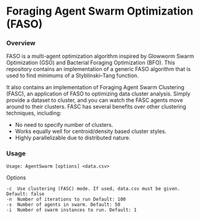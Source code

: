 Foraging Agent Swarm Optimization (FASO)
=============

### Overview

FASO is a multi-agent optimization algorithm inspired by Glowworm Swarm Optimization (GSO) and Bacterial Foraging Optimization (BFO). This repository contains an implementation of a generic FASO algorithm that is used to find minimums of a Styblinski–Tang function. 

It also contains an implementation of Foraging Agent Swarm Clustering (FASC), an application of FASO to optimizing data cluster analysis. Simply provide a dataset to cluster, and you can watch the FASC agents move around to their clusters. FASC has several benefits over other clustering techniques, including:
- No need to specify number of clusters.
- Works equally well for centroid/density based cluster styles.
- Highly parallelizable due to distributed nature.


### Usage

    Usage: AgentSwarm [options] <data.csv>

Options

    -c	Use clustering (FASC) mode. If used, data.csv must be given. Default: false
    -n	Number of iterations to run Default: 100
    -s	Number of agents in swarm. Default: 50
    -i  Number of swarm instances to run. Default: 1

